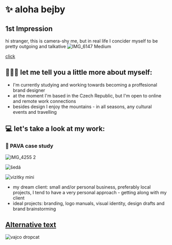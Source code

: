 # ✨ aloha bejby 

## 1st Impression   

hi stranger, this is camera-shy me, but in real life I concider myself to be pretty outgoing and talkative
![IMG_6147 Medium](https://user-images.githubusercontent.com/116082681/217015392-b7343c94-1524-4cdc-95ac-a2d15d9ebb68.jpeg)


[click](https://enysojkova.github.io/Eny-S/#1st-impression)

## 💁🏻‍♀️ let me tell you a little more about myself: 
- I'm currently studying and working towards becoming a proffesional brand designer
- at the moment I'm based in the Czech Republic, but I'm open to online and remote work connections
- besides design I enjoy the mountains - in all seasons, any cultural events and travelling


## 💻 let's take a look at my work:

### 🦷 PAVA case study

![IMG_4255 2](https://user-images.githubusercontent.com/116082681/201919460-4fb94e64-77ba-44ad-ad55-3f2d538e3d5b.jpg)

![šedá](https://user-images.githubusercontent.com/116082681/201920263-a1995df6-7b23-45be-8271-11f9a207e10a.svg)

![vizitky mini](https://user-images.githubusercontent.com/116082681/201919116-032222df-b68c-4898-9ec7-864ab9e6681c.jpg)

- my dream client: small and/or personal business, preferably local projects, I tend to have a very personal approach - getting along with my client 
- ideal projects: branding, logo manuals, visual identity, design drafts and brand brainstorming




## [Alternative text](01-alterative-text)

![vajco dropcat](https://user-images.githubusercontent.com/116082681/197730232-f8a9f528-50c2-48ac-8205-953b24cd4ba3.png)
